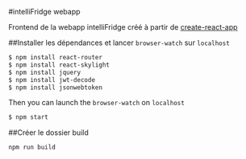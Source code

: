 #intelliFridge webapp

Frontend de la webapp intelliFridge créé à partir de [create-react-app](https://github.com/facebookincubator/create-react-app)

##Installer les dépendances et lancer `browser-watch` sur `localhost`

~~~bash
$ npm install react-router
$ npm install react-skylight
$ npm install jquery
$ npm install jwt-decode
$ npm install jsonwebtoken
~~~

Then you can launch the `browser-watch` on `localhost`
~~~bash
$ npm start
~~~

##Créer le dossier build

`npm run build`
